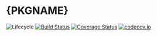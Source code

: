 # {PKGNAME}

![Lifecycle](https://img.shields.io/badge/lifecycle-experimental-orange.svg)<!--
![Lifecycle](https://img.shields.io/badge/lifecycle-maturing-blue.svg)
![Lifecycle](https://img.shields.io/badge/lifecycle-stable-green.svg)
![Lifecycle](https://img.shields.io/badge/lifecycle-retired-orange.svg)
![Lifecycle](https://img.shields.io/badge/lifecycle-archived-red.svg)
![Lifecycle](https://img.shields.io/badge/lifecycle-dormant-blue.svg) -->
[![Build Status](https://travis-ci.org/{GHUSER}/{PKGNAME}.jl.svg?branch=master)](https://travis-ci.org/{GHUSER}/{PKGNAME}.jl)
[![Coverage Status](https://coveralls.io/repos/{GHUSER}/{PKGNAME}.jl/badge.svg?branch=master&service=github)](https://coveralls.io/github/{GHUSER}/{PKGNAME}.jl?branch=master)
[![codecov.io](http://codecov.io/github/{GHUSER}/{PKGNAME}.jl/coverage.svg?branch=master)](http://codecov.io/github/{GHUSER}/{PKGNAME}.jl?branch=master)
